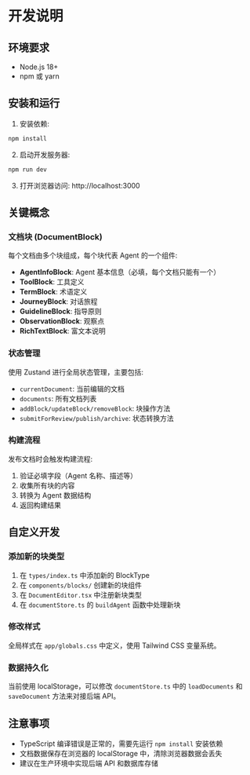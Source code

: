 # 开发说明

## 环境要求

- Node.js 18+
- npm 或 yarn

## 安装和运行

1. 安装依赖:

```bash
npm install
```

2. 启动开发服务器:

```bash
npm run dev
```

3. 打开浏览器访问: http://localhost:3000

## 关键概念

### 文档块 (DocumentBlock)

每个文档由多个块组成，每个块代表 Agent 的一个组件:

- **AgentInfoBlock**: Agent 基本信息（必填，每个文档只能有一个）
- **ToolBlock**: 工具定义
- **TermBlock**: 术语定义
- **JourneyBlock**: 对话旅程
- **GuidelineBlock**: 指导原则
- **ObservationBlock**: 观察点
- **RichTextBlock**: 富文本说明

### 状态管理

使用 Zustand 进行全局状态管理，主要包括:

- `currentDocument`: 当前编辑的文档
- `documents`: 所有文档列表
- `addBlock/updateBlock/removeBlock`: 块操作方法
- `submitForReview/publish/archive`: 状态转换方法

### 构建流程

发布文档时会触发构建流程:

1. 验证必填字段（Agent 名称、描述等）
2. 收集所有块的内容
3. 转换为 Agent 数据结构
4. 返回构建结果

## 自定义开发

### 添加新的块类型

1. 在 `types/index.ts` 中添加新的 BlockType
2. 在 `components/blocks/` 创建新的块组件
3. 在 `DocumentEditor.tsx` 中注册新块类型
4. 在 `documentStore.ts` 的 `buildAgent` 函数中处理新块

### 修改样式

全局样式在 `app/globals.css` 中定义，使用 Tailwind CSS 变量系统。

### 数据持久化

当前使用 localStorage，可以修改 `documentStore.ts` 中的 `loadDocuments` 和 `saveDocument` 方法来对接后端 API。

## 注意事项

- TypeScript 编译错误是正常的，需要先运行 `npm install` 安装依赖
- 文档数据保存在浏览器的 localStorage 中，清除浏览器数据会丢失
- 建议在生产环境中实现后端 API 和数据库存储
